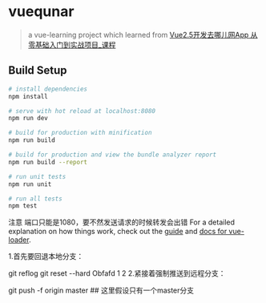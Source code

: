# vuequnar

> a vue-learning project which learned from [Vue2.5开发去哪儿网App 从零基础入门到实战项目_课程  ](https://coding.imooc.com/learn/list/203.html)

## Build Setup

``` bash
# install dependencies
npm install

# serve with hot reload at localhost:8080
npm run dev

# build for production with minification
npm run build

# build for production and view the bundle analyzer report
npm run build --report

# run unit tests
npm run unit

# run all tests
npm test
```
注意 端口只能是1080，要不然发送请求的时候转发会出错
For a detailed explanation on how things work, check out the [guide](http://vuejs-templates.github.io/webpack/) and [docs for vue-loader](http://vuejs.github.io/vue-loader).

1.首先要回退本地分支：

git reflog
git reset --hard Obfafd
1
2
2.紧接着强制推送到远程分支：

git push -f origin master ## 这里假设只有一个master分支
